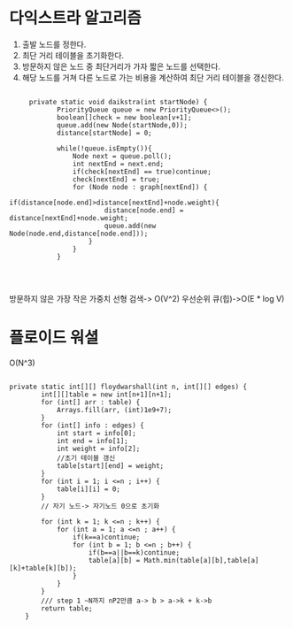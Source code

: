 # 다익스트라 알고리즘
1. 출발 노드를 정한다.
2. 최단 거리 테이블을 초기화한다.
3. 방문하지 않은 노드 중 최단거리가 가자 짧은 노드를 선택한다.
4. 해당 노드를 거쳐 다른 노드로 가는 비용을 계산하여 최단 거리 테이블을 갱신한다.

<pre>
<code>
     private static void daikstra(int startNode) {
            PriorityQueue<Node> queue = new PriorityQueue<>();
            boolean[]check = new boolean[v+1];
            queue.add(new Node(startNode,0));
            distance[startNode] = 0;
    
            while(!queue.isEmpty()){
                Node next = queue.poll();
                int nextEnd = next.end;
                if(check[nextEnd] == true)continue;
                check[nextEnd] = true;
                for (Node node : graph[nextEnd]) {
                    if(distance[node.end]>distance[nextEnd]+node.weight){
                        distance[node.end] = distance[nextEnd]+node.weight;
                        queue.add(new Node(node.end,distance[node.end]));
                    }
                }
            }
    
 
</code>
</pre>
방문하지 않은 가장 작은 가중치 선형 검색-> O(V^2)
우선순위 큐(힙)->O(E * log V)

# 플로이드 워셜
O(N^3)
<pre>
<code>
private static int[][] floydwarshall(int n, int[][] edges) {
        int[][]table = new int[n+1][n+1];
        for (int[] arr : table) {
            Arrays.fill(arr, (int)1e9+7);
        }
        for (int[] info : edges) {
            int start = info[0];
            int end = info[1];
            int weight = info[2];
            //초기 테이블 갱신
            table[start][end] = weight;
        }
        for (int i = 1; i <=n ; i++) {
            table[i][i] = 0;
        }
        // 자기 노드-> 자기노드 0으로 초기화

        for (int k = 1; k <=n ; k++) {
            for (int a = 1; a <=n ; a++) {
                if(k==a)continue;
                for (int b = 1; b <=n ; b++) {
                    if(b==a||b==k)continue;
                    table[a][b] = Math.min(table[a][b],table[a][k]+table[k][b]);
                }
            }
        }
        /// step 1 ~N까지 nP2만큼 a-> b > a->k + k->b
        return table;
    }
</code>
</pre>